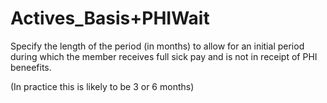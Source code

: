 # Actives\_Basis+PHIWait

Specify the length of the period (in months) to allow for an initial
period during which the member receives full sick pay and is not in
receipt of PHI beneefits.

(In practice this is likely to be 3 or 6 months)
